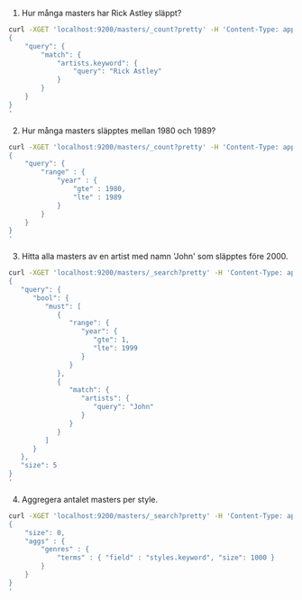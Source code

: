 1. Hur många masters har Rick Astley släppt?

```bash
curl -XGET 'localhost:9200/masters/_count?pretty' -H 'Content-Type: application/json' -d'
{
    "query": {
        "match": {
            "artists.keyword": {
                "query": "Rick Astley"
            }
        }
    }
}
'
```

2. Hur många masters släpptes mellan 1980 och 1989?

```bash
curl -XGET 'localhost:9200/masters/_count?pretty' -H 'Content-Type: application/json' -d'
{
    "query": {
        "range" : {
            "year" : {
                "gte" : 1980,
                "lte" : 1989
            }
        }
    }
}
'
```

3. Hitta alla masters av en artist med namn 'John' som släpptes före 2000.

```bash
curl -XGET 'localhost:9200/masters/_search?pretty' -H 'Content-Type: application/json' -d'
{
   "query": {
      "bool": {
         "must": [
            {
               "range": {
                  "year": {
                     "gte": 1,
                     "lte": 1999
                  }
               }
            },
            {
               "match": {
                  "artists": {
                     "query": "John"
                  }
               }
            }
         ]
      }
   },
   "size": 5
}
'
```

4. Aggregera antalet masters per style.
```bash
curl -XGET 'localhost:9200/masters/_search?pretty' -H 'Content-Type: application/json' -d'
{
	"size": 0,
    "aggs" : {
        "genres" : {
            "terms" : { "field" : "styles.keyword", "size": 1000 }
        }
    }
}
'
```
